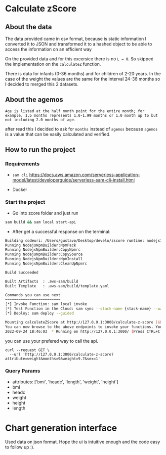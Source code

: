 # Calculate zScore

## About the data
The data provided came in csv format, because is static information I converted it to JSON and transformed it to a hashed object to be able to access the information on an efficient way

On the provided data and for this excersice there is no `L = 0`. So skipped the implementation on the `calculateZ` function.

There is data for infants (0-36 months) and for children of 2-20 years. In the case of the weight the values are the same for the interval 24-36 months so I decided to merged this 2 datasets.

## About the agemos
```
Age is listed at the half month point for the entire month; for example, 1.5 months represents 1.0-1.99 months or 1.0 month up to but not including 2.0 months of age.
```

after read this I decided to ask for `months` instead of `agemos` because `agemos` is a value that can be easily calculated and verified.


## How to run the project

### Requirements

- `sam cli` https://docs.aws.amazon.com/serverless-application-model/latest/developerguide/serverless-sam-cli-install.html

- Docker

### Start the project 

- Go into zcore folder and just run
```sh
sam build && sam local start-api
```

- After get a successful response on the terminal: 
```sh
Building codeuri: /Users/gustavo/Desktop/develo/zscore runtime: nodejs14.x metadata: {} architecture: x86_64 functions: ['calculateZScore']
Running NodejsNpmBuilder:NpmPack
Running NodejsNpmBuilder:CopyNpmrc
Running NodejsNpmBuilder:CopySource
Running NodejsNpmBuilder:NpmInstall
Running NodejsNpmBuilder:CleanUpNpmrc

Build Succeeded

Built Artifacts  : .aws-sam/build
Built Template   : .aws-sam/build/template.yaml

Commands you can use next
=========================
[*] Invoke Function: sam local invoke
[*] Test Function in the Cloud: sam sync --stack-name {stack-name} --watch
[*] Deploy: sam deploy --guided

Mounting calculateZScore at http://127.0.0.1:3000/calculate-z-score [GET]
You can now browse to the above endpoints to invoke your functions. You do not need to restart/reload SAM CLI while working on your functions, changes will be reflected instantly/automatically. You only need to restart SAM CLI if you update your AWS SAM template
2022-09-24 18:46:03  * Running on http://127.0.0.1:3000/ (Press CTRL+C to quit)
```

 you can use your prefered way to call the api.

```
curl --request GET \
  --url 'http://127.0.0.1:3000/calculate-z-score?attribute=weight&months=9&weight=9.7&sex=1'
```

### Query Params

- attributes: ['bmi', 'headc', 'length', 'weight', 'height']
- bmi
- headc
- weight
- height
- length


# Chart generation interface

Used data on json format.
Hope the ui is intuitive enough and the code easy to follow up :).

